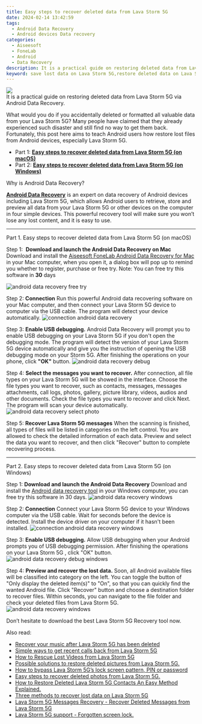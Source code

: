 ```yaml
---
title: Easy steps to recover deleted data from Lava Storm 5G
date: 2024-02-14 13:42:59
tags: 
  - Android Data Recovery
  - Android devices Data recovery
categories: 
  - Aiseesoft
  - FoneLab
  - Android
  - Data Recovery
description: It is a practical guide on restoring deleted data from Lava Storm 5G via Android Data Recovery.
keyword: save lost data on Lava Storm 5G,restore deleted data on Lava Storm 5G,Regain missing files on Lava Storm 5G,Lava Storm 5G data lost,Lava Storm 5G files lost,undelete data from Lava Storm 5G,does the Lava Storm 5G have a backup for deleted data,Lava Storm 5G all data delete,how to recover data on Lava Storm 5G,Lava Storm 5G data recovery,how to retrieve data from Lava Storm 5G,Lava Storm 5G data disappear
---
```


<img src="https://img0mobiles.techidaily.com/images/best-assets/devices/lava/lava-storm-5g/4.jpg" class="atpl-imgstyle"  />

<div class="atpl-content atpl-for-fonelab-android recover-data">

<div class="atpl-post-description-part-1">
It is a practical guide on restoring deleted data from Lava Storm 5G via Android Data Recovery.
</div>
<div class="atpl-post-device-model-description">

</div>




<div class="atpl-post-description-part-2">
<div class="tpl-content-sub-paragraph-normal">
  <p>
    What would you do if you accidentally deleted or formatted all valuable data from your Lava Storm 5G? Many people have claimed that they already experienced such disaster and still find no way to get them back. Fortunately, this post here aims to teach Android users how restore lost files from Android devices, especially Lava Storm 5G.
  </p>
</div>
</div>


<ul>
  <li>Part 1: <strong><a href="#p1">Easy steps to recover deleted data from Lava Storm 5G (on macOS)</a></strong></li>
  <li>Part 2: <strong><a href="#p2">Easy steps to recover deleted data from Lava Storm 5G (on Windows)</a></strong></li>
</ul>


<div class="atpl-post-description-part-3">
<div class="tpl-content-sub-paragraph-question">
    Why is Android Data Recovery?
</div>
<div class="tpl-content-sub-paragraph-content">
  <p>
    <a href="https://tools.techidaily.com/aiseesoft-android-data-recovery/" target="_blank" rel="noopener"><strong>Android Data Recovery</strong></a> is an expert on data recovery of Android devices including Lava Storm 5G, which allows Android users to retrieve, store and preview all data from your Lava Storm 5G or other devices on the computer in four simple devices. This powerful recovery tool will make sure you won’t lose any lost content, and it is easy to use.
  </p>
</div>
</div>


<!-- Part 1 -->
<a id="p1" name="p1" ></a><hr>

<div>
  <span class="atpl-step-part-style">Part 1. Easy steps to recover deleted data from Lava Storm 5G (on macOS)</span>
</div>  

<span class="atpl-stepstyle-a"><span>Step 1: </span></span> <strong>Download and launch the Android Data Recovery on Mac</strong>
Download and install the <a href="https://tools.techidaily.com/aiseesoft-android-data-recovery-for-mac/" target="_blank" rel="noopener">Aiseesoft FoneLab Android Data Recovery for Mac</a> in your Mac computer, when you open it, a dialog box will pop up to remind you whether to register, purchase or free try.
Note: You can free try this software in <strong>30</strong> days

<img src="https://tools.techidaily.com/images/apps/aiseesoft/android-data-recovery/mac-free-try.png" class="atpl-imgstyle" alt="android data recovery free try" />

<span class="atpl-stepstyle-a"><span>Step 2: </span></span> <strong>Connection</strong>
Run this powerful Android data recovering software on your Mac computer, and then connect your Lava Storm 5G device to computer via the USB cable. The program will detect your device automatically.
<img src="https://tools.techidaily.com/images/apps/aiseesoft/android-data-recovery/mac-connection-interface.jpg" class="atpl-imgstyle" alt="connection android data recovery" />

<span class="atpl-stepstyle-a"><span>Step 3: </span></span> <strong>Enable USB debugging.</strong>
Android Data Recovery will prompt you to enable USB debugging on your Lava Storm 5G  if you don't open the debugging mode. The program will detect the version of your Lava Storm 5G device automatically and give you the instruction of opening the USB debugging mode on your Storm 5G. After finishing the operations on your phone, click <strong>"OK"</strong> button.
<img src="https://tools.techidaily.com/images/apps/aiseesoft/android-data-recovery/mac-android-usb-debug.jpg"  class="atpl-imgstyle" alt="android data recovery debug" />

<span class="atpl-stepstyle-a"><span>Step 4: </span></span> <strong>Select the messages you want to recover.</strong>
After connection, all file types on your Lava Storm 5G will be showed in the interface. Choose the file types you want to recover, such as contacts, messages, messages attachments, call logs, photos, gallery, picture library, videos, audios and other documents. Check the file types you want to recover and click Next. The program will scan your device automatically.
<img src="https://tools.techidaily.com/images/apps/aiseesoft/android-data-recovery/mac-choose-type-photos.jpg" class="atpl-imgstyle" alt="android data recovery select photo" />

<span class="atpl-stepstyle-a"><span>Step 5: </span></span> <strong>Recover Lava Storm 5G messages</strong>
When the scanning is finished, all types of files will be listed in categories on the left control. You are allowed to check the detailed information of each data. Preview and select the data you want to recover, and then click "Recover" button to complete recovering process.


<a id="p2" name="p2"></a><hr>

<!-- Part 2 -->
<div>
  <span class="atpl-step-part-style">Part 2. Easy steps to recover deleted data from Lava Storm 5G (on Windows)</span>
</div>

<span class="atpl-stepstyle-a"><span>Step 1: </span></span> <strong>Download and launch the Android Data Recovery</strong>
Download and install the <a href="https://tools.techidaily.com/aiseesoft-android-data-recovery-for-win/" target="_blank" rel="noopener">Android data recovery tool</a> in your Windows computer, you can free try this software in 30 days.
<img src="https://tools.techidaily.com/images/apps/aiseesoft/android-data-recovery/win-start-interface.png"  class="atpl-imgstyle" alt="android data recovery windows" />

<span class="atpl-stepstyle-a"><span>Step 2: </span></span> <strong>Connection</strong>
Connect your Lava Storm 5G device to your Windows computer via the USB cable. Wait for seconds before the device is detected. Install the device driver on your computer if it hasn't been installed.
<img src="https://tools.techidaily.com/images/apps/aiseesoft/android-data-recovery/win-connection-interface.png" class="atpl-imgstyle" alt="connection android data recovery windows" />

<span class="atpl-stepstyle-a"><span>Step 3: </span></span> <strong>Enable USB debugging.</strong>
Allow USB debugging when your Android prompts you of USB debugging permission. After finishing the operations on your Lava Storm 5G , click "OK" button.
<img src="https://tools.techidaily.com/images/apps/aiseesoft/android-data-recovery/win-android-usb-debug.png" class="atpl-imgstyle" alt="android data recovery debug windows" />

<span class="atpl-stepstyle-a"><span>Step 4: </span></span> <strong>Preview and recover the lost data.</strong>
Soon, all Android available files will be classified into category on the left. You can toggle the button of "Only display the deleted item(s)" to "On", so that you can quickly find the wanted Android file. Click "Recover" button and choose a destination folder to recover files. Within seconds, you can navigate to the file folder and check your deleted files from Lava Storm 5G.
<img src="https://tools.techidaily.com/images/apps/aiseesoft/android-data-recovery/win-recover-photos.png" class="atpl-imgstyle" alt="android data recovery windows" />

<div class="atpl-post-description-part-4">
<div class="tpl-content-sub-paragraph-normal">
    <p>
        Don’t hesitate to download the best Lava Storm 5G Recovery tool now.
    </p>
</div>
</div>


<ins class="adsbygoogle"
     style="display:block"
     data-ad-client="ca-pub-7571918770474297"
     data-ad-slot="8358498916"
     data-ad-format="auto"
     data-full-width-responsive="true"></ins>

<span class="atpl-alsoreadstyle">Also read:</span>
<div><ul>
<li><a href="/recover-your-music-after-lava-storm-5g-has-been-deleted-by-fonelab-android-recover-music/" target="_blank" rel="noopener"><u>Recover your music after Lava Storm 5G has been deleted</u></a></li>
<li><a href="/simple-ways-to-get-recent-calls-back-from-lava-storm-5g-by-fonelab-android-recover-call-logs/" target="_blank" rel="noopener"><u>Simple ways to get recent calls back from Lava Storm 5G</u></a></li>
<li><a href="/how-to-rescue-lost-videos-from-lava-storm-5g-by-fonelab-android-recover-video/" target="_blank" rel="noopener"><u>How to Rescue Lost Videos from Lava Storm 5G</u></a></li>
<li><a href="/possible-solutions-to-restore-deleted-pictures-from-lava-storm-5g-by-fonelab-android-recover-pictures/" target="_blank" rel="noopener"><u>Possible solutions to restore deleted pictures from Lava Storm 5G.</u></a></li>
<li><a href="/how-to-bypass-lava-storm-5g-s-lock-screen-pattern-pin-or-password-by-drfone-android-unlock-android-unlock/" target="_blank" rel="noopener"><u>How to bypass Lava Storm 5G’s lock screen pattern, PIN or password</u></a></li>
<li><a href="/easy-steps-to-recover-deleted-photos-from-lava-storm-5g-by-fonelab-android-recover-photos/" target="_blank" rel="noopener"><u>Easy steps to recover deleted photos from Lava Storm 5G.</u></a></li>
<li><a href="/how-to-restore-deleted-lava-storm-5g-contacts-an-easy-method-explained-by-fonelab-android-recover-contacts/" target="_blank" rel="noopener"><u>How to Restore Deleted Lava Storm 5G Contacts  An Easy Method Explained.</u></a></li>
<li><a href="/three-methods-to-recover-lost-data-on-lava-storm-5g-by-fonelab-android-recover-data/" target="_blank" rel="noopener"><u>Three methods to recover lost data on Lava Storm 5G</u></a></li>
<li><a href="/lava-storm-5g-messages-recovery-recover-deleted-messages-from-lava-storm-5g-by-fonelab-android-recover-messages/" target="_blank" rel="noopener"><u>Lava Storm 5G Messages Recovery - Recover Deleted Messages from Lava Storm 5G</u></a></li>
<li><a href="/lava-storm-5g-support-forgotten-screen-lock-by-drfone-android-unlock-android-unlock/" target="_blank" rel="noopener"><u>Lava Storm 5G support - Forgotten screen lock.</u></a></li>
</ul></div>

</div>
